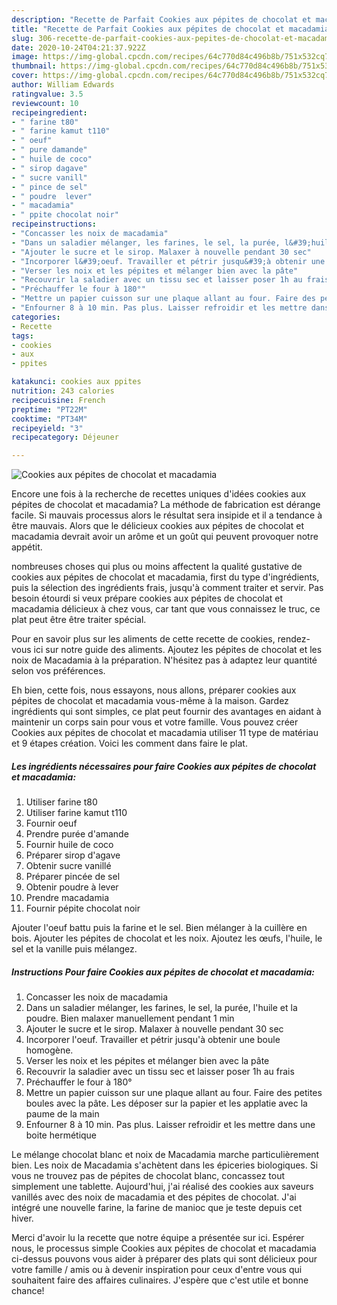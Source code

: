 ```yaml
---
description: "Recette de Parfait Cookies aux pépites de chocolat et macadamia"
title: "Recette de Parfait Cookies aux pépites de chocolat et macadamia"
slug: 306-recette-de-parfait-cookies-aux-pepites-de-chocolat-et-macadamia
date: 2020-10-24T04:21:37.922Z
image: https://img-global.cpcdn.com/recipes/64c770d84c496b8b/751x532cq70/cookies-aux-pepites-de-chocolat-et-macadamia-photo-principale-de-la-recette.jpg
thumbnail: https://img-global.cpcdn.com/recipes/64c770d84c496b8b/751x532cq70/cookies-aux-pepites-de-chocolat-et-macadamia-photo-principale-de-la-recette.jpg
cover: https://img-global.cpcdn.com/recipes/64c770d84c496b8b/751x532cq70/cookies-aux-pepites-de-chocolat-et-macadamia-photo-principale-de-la-recette.jpg
author: William Edwards
ratingvalue: 3.5
reviewcount: 10
recipeingredient:
- " farine t80"
- " farine kamut t110"
- " oeuf"
- " pure damande"
- " huile de coco"
- " sirop dagave"
- " sucre vanill"
- " pince de sel"
- " poudre  lever"
- " macadamia"
- " ppite chocolat noir"
recipeinstructions:
- "Concasser les noix de macadamia"
- "Dans un saladier mélanger, les farines, le sel, la purée, l&#39;huile et la poudre. Bien malaxer manuellement pendant 1 min"
- "Ajouter le sucre et le sirop. Malaxer à nouvelle pendant 30 sec"
- "Incorporer l&#39;oeuf. Travailler et pétrir jusqu&#39;à obtenir une boule homogène."
- "Verser les noix et les pépites et mélanger bien avec la pâte"
- "Recouvrir la saladier avec un tissu sec et laisser poser 1h au frais"
- "Préchauffer le four à 180°"
- "Mettre un papier cuisson sur une plaque allant au four. Faire des petites boules avec la pâte. Les déposer sur la papier et les applatie avec la paume de la main"
- "Enfourner 8 à 10 min. Pas plus. Laisser refroidir et les mettre dans une boite hermétique"
categories:
- Recette
tags:
- cookies
- aux
- ppites

katakunci: cookies aux ppites 
nutrition: 243 calories
recipecuisine: French
preptime: "PT22M"
cooktime: "PT34M"
recipeyield: "3"
recipecategory: Déjeuner

---
```



![Cookies aux pépites de chocolat et macadamia](https://img-global.cpcdn.com/recipes/64c770d84c496b8b/751x532cq70/cookies-aux-pepites-de-chocolat-et-macadamia-photo-principale-de-la-recette.jpg)

Encore une fois à la recherche de recettes uniques d'idées cookies aux pépites de chocolat et macadamia? La méthode de fabrication est dérange facile. Si mauvais processus alors le résultat sera insipide et il a tendance à être mauvais. Alors que le délicieux cookies aux pépites de chocolat et macadamia devrait avoir un arôme et un goût qui peuvent provoquer notre appétit.

nombreuses choses qui plus ou moins affectent la qualité gustative de cookies aux pépites de chocolat et macadamia, first du type d'ingrédients, puis la sélection des ingrédients frais, jusqu'à comment traiter et servir. Pas besoin étourdi si veux prépare cookies aux pépites de chocolat et macadamia délicieux à chez vous, car tant que vous connaissez le truc, ce plat peut être être traiter spécial.

Pour en savoir plus sur les aliments de cette recette de cookies, rendez-vous ici sur notre guide des aliments. Ajoutez les pépites de chocolat et les noix de Macadamia à la préparation. N&#39;hésitez pas à adaptez leur quantité selon vos préférences.


Eh bien, cette fois, nous essayons, nous allons, préparer cookies aux pépites de chocolat et macadamia vous-même à la maison. Gardez ingrédients qui sont simples, ce plat peut fournir des avantages en aidant à maintenir un corps sain pour vous et votre famille. Vous pouvez créer Cookies aux pépites de chocolat et macadamia utiliser 11 type de matériau et 9 étapes création. Voici les comment dans faire le plat.

<!--inarticleads1-->

##### Les ingrédients nécessaires pour faire Cookies aux pépites de chocolat et macadamia:

1. Utiliser  farine t80
1. Utiliser  farine kamut t110
1. Fournir  oeuf
1. Prendre  purée d&#39;amande
1. Fournir  huile de coco
1. Préparer  sirop d&#39;agave
1. Obtenir  sucre vanillé
1. Préparer  pincée de sel
1. Obtenir  poudre à lever
1. Prendre  macadamia
1. Fournir  pépite chocolat noir


Ajouter l&#39;oeuf battu puis la farine et le sel. Bien mélanger à la cuillère en bois. Ajouter les pépites de chocolat et les noix. Ajoutez les œufs, l&#39;huile, le sel et la vanille puis mélangez. 

<!--inarticleads2-->

##### Instructions Pour faire Cookies aux pépites de chocolat et macadamia:

1. Concasser les noix de macadamia
1. Dans un saladier mélanger, les farines, le sel, la purée, l&#39;huile et la poudre. Bien malaxer manuellement pendant 1 min
1. Ajouter le sucre et le sirop. Malaxer à nouvelle pendant 30 sec
1. Incorporer l&#39;oeuf. Travailler et pétrir jusqu&#39;à obtenir une boule homogène.
1. Verser les noix et les pépites et mélanger bien avec la pâte
1. Recouvrir la saladier avec un tissu sec et laisser poser 1h au frais
1. Préchauffer le four à 180°
1. Mettre un papier cuisson sur une plaque allant au four. Faire des petites boules avec la pâte. Les déposer sur la papier et les applatie avec la paume de la main
1. Enfourner 8 à 10 min. Pas plus. Laisser refroidir et les mettre dans une boite hermétique


Le mélange chocolat blanc et noix de Macadamia marche particulièrement bien. Les noix de Macadamia s&#39;achètent dans les épiceries biologiques. Si vous ne trouvez pas de pépites de chocolat blanc, concassez tout simplement une tablette. Aujourd&#39;hui, j&#39;ai réalisé des cookies aux saveurs vanillés avec des noix de macadamia et des pépites de chocolat. J&#39;ai intégré une nouvelle farine, la farine de manioc que je teste depuis cet hiver. 


Merci d'avoir lu la recette que notre équipe a présentée sur ici. Espérer nous, le processus simple Cookies aux pépites de chocolat et macadamia ci-dessus pouvons vous aider à préparer des plats qui sont délicieux pour votre famille / amis ou à devenir inspiration pour ceux d'entre vous qui souhaitent faire des affaires culinaires. J'espère que c'est utile et bonne chance!
